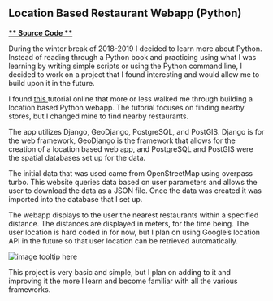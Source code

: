 ## Location Based Restaurant Webapp (Python)

**[ ** Source Code ** ](https://github.com/schnae1/projects/tree/master/webapp)**

During the winter break of 2018-2019 I decided to learn more about Python. Instead of reading through a Python book and practicing using what I was learning by writing simple scripts or using the Python command line, I decided to work on a project that I found interesting and would allow me to build upon it in the future.

I found [ this ](https://realpython.com/location-based-app-with-geodjango-tutorial/) tutorial online that more or less walked me through building a location based Python webapp. The tutorial focuses on finding nearby stores, but I changed mine to find nearby restaurants.

The app utilizes Django, GeoDjango, PostgreSQL, and PostGIS. Django is for the web framework, GeoDjango is the framework that allows for the creation of a location based web app, and PostgreSQL and PostGIS were the spatial databases set up for the data.

The initial data that was used came from OpenStreetMap using overpass turbo. This website queries data based on user parameters and allows the user to download the data as a JSON file. Once the data was created it was imported into the database that I set up.

The webapp displays to the user the nearest restaurants within a specified distance. The distances are displayed in meters, for the time being. The user location is hard coded in for now, but I plan on using Google’s location API in the future so that user location can be retrieved automatically.

![image tooltip here](schnae1.github.io/nearbyrestaurants2.png)

This project is very basic and simple, but I plan on adding to it and improving it the more I learn and become familiar with all the various frameworks.

